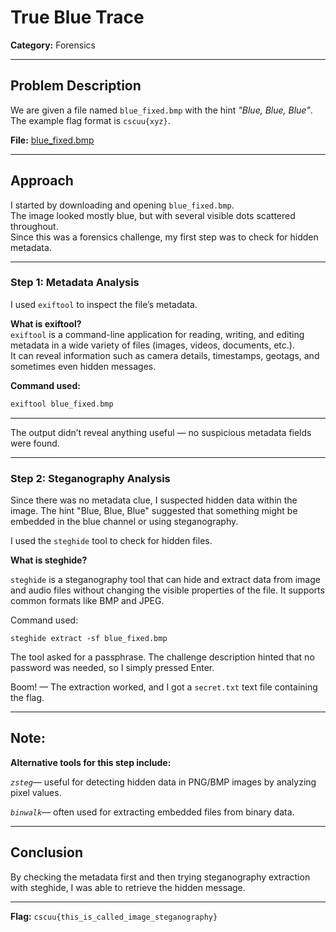 # True Blue Trace

**Category:** Forensics  

---

## Problem Description

We are given a file named `blue_fixed.bmp` with the hint *"Blue, Blue, Blue"*.  
The example flag format is `cscuu{xyz}`.
 
 **File:** [blue_fixed.bmp](../External_Folder/blue_fixed.bmp)
 
---

## Approach

I started by downloading and opening `blue_fixed.bmp`.  
The image looked mostly blue, but with several visible dots scattered throughout.  
Since this was a forensics challenge, my first step was to check for hidden metadata.

---

### Step 1: Metadata Analysis

I used `exiftool` to inspect the file’s metadata.

**What is exiftool?**  
`exiftool` is a command-line application for reading, writing, and editing metadata in a wide variety of files (images, videos, documents, etc.).  
It can reveal information such as camera details, timestamps, geotags, and sometimes even hidden messages.

**Command used:**
```bash
exiftool blue_fixed.bmp
```
---
The output didn’t reveal anything useful — no suspicious metadata fields were found.

---

### Step 2: Steganography Analysis

Since there was no metadata clue, I suspected hidden data within the image.
The hint "Blue, Blue, Blue" suggested that something might be embedded in the blue channel or using steganography.

I used the ``steghide`` tool to check for hidden files.

**What is steghide?**

``steghide`` is a steganography tool that can hide and extract data from image and audio files without changing the visible properties of the file.
It supports common formats like BMP and JPEG.

Command used:
```
steghide extract -sf blue_fixed.bmp
```
The tool asked for a passphrase.
The challenge description hinted that no password was needed, so I simply pressed Enter.

Boom! — The extraction worked, and I got a ``secret.txt`` text file containing the flag.

---
## Note:

**Alternative tools for this step include:**
    
 *`zsteg`*— useful for detecting hidden data in PNG/BMP images by analyzing pixel values.

 *`binwalk`*— often used for extracting embedded files from binary data.

---
## Conclusion

By checking the metadata first and then trying steganography extraction with steghide, I was able to retrieve the hidden message.

---

**Flag:** ``cscuu{this_is_called_image_steganography}``

